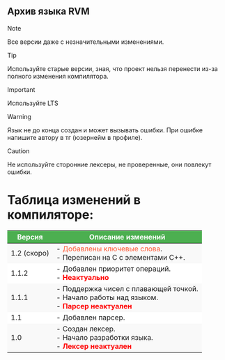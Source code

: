 ## Архив языка RVM 

> [!NOTE]
> Все версии даже с незначительными изменениями.

> [!TIP]
> Используйте старые версии, зная, что проект нельзя перенести из-за полного изменения компилятора.

> [!IMPORTANT]
> Используйте LTS

> [!WARNING]
> Язык не до конца создан и может вызывать ошибки. При ошибке напишите автору в тг (юзернейм в профиле).

> [!CAUTION]
> Не используйте сторонние лексеры, не проверенные, они повлекут ошибки.


# Таблица изменений в компиляторе:
<table>
  <thead>
    <tr style="background-color:#4CAF50; color:white">
      <th>Версия</th>
      <th>Описание изменений</th>
    </tr>
  </thead>
  <tbody>
    <tr style="background-color:#f9f9f9">
      <td>1.2 (скоро)</td>
      <td>- <span style="color:#FF5733">Добавлены ключевые слова</span>. <br> - Переписан на C с элементами C++.</td>
    </tr>
    <tr style="background-color:#ffffff">
      <td>1.1.2</td>
      <td>- Добавлен приоритет операций. <br> - <span style="color:red; font-weight:bold">Неактуально</span></td>
    </tr>
    <tr style="background-color:#f9f9f9">
      <td>1.1.1</td>
      <td>- Поддержка чисел с плавающей точкой. <br> - Начало работы над языком. <br> - <span style="color:red; font-weight:bold">Парсер неактуален</span></td>
    </tr>
    <tr style="background-color:#ffffff">
      <td>1.1</td>
      <td>- Добавлен парсер.</td>
    </tr>
    <tr style="background-color:#f9f9f9">
      <td>1.0</td>
      <td>- Создан лексер. <br> - Начало разработки языка. <br> - <span style="color:red; font-weight:bold">Лексер неактуален</span></td>
    </tr>
  </tbody>
</table>


